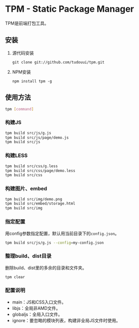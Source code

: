 TPM - Static Package Manager
=================================================

TPM是前端打包工具。

## 安装

1. 源代码安装
	```
	git clone git://github.com/tudouui/tpm.git
	```

2. NPM安装
	```
	npm install tpm -g
	```

## 使用方法

```bash
tpm [command]
```

### 构建JS

```bash
tpm build src/js/g.js
tpm build src/js/page/demo.js
tpm build src/js
```

### 构建LESS

```bash
tpm build src/css/g.less
tpm build src/css/page/demo.less
tpm build src/css
```

### 构建图片、embed

```bash
tpm build src/img/demo.png
tpm build src/embed/storage.html
tpm build src/img
```

### 指定配置
用config参数指定配置，默认用当前目录下的`config.json`。

```bash
tpm build src/js/g.js --config=my-config.json
```

### 整理build、dist目录

删除build、dist里的多余的目录和文件夹。

```bash
tpm clear
```

### 配置说明

* main：JS和CSS入口文件。
* libjs：全局非AMD文件。
* globaljs：全局入口文件。
* ignore：要忽略的模块列表，构建非全局JS文件时使用。

